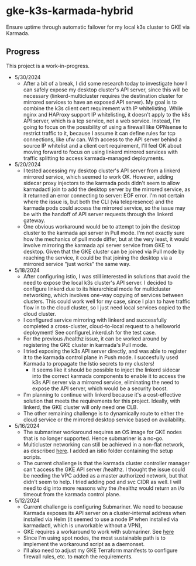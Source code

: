 # gke-k3s-karmada-hybrid
Ensure uptime through automatic failover for my local k3s cluster to GKE via Karmada.

 ## Progress
 This project is a work-in-progress. 
 
 - 5/30/2024
     - After a bit of a break, I did some research today to investigate how I can safely expose my desktop cluster's API server, since this will be necessary (linkerd-multicluster requires the destination cluster for mirrored services to have an exposed API server). My goal is to combine the k3s client cert requirement with IP whitelisting. While nginx and HAProxy support IP whitelisting, it doesn't apply to the k8s API server, which is a tcp service, not a web service. Instead, I'm going to focus on the possibility of using a firewall like OPNsense to restrict traffic to it, because I assume it can define rules for tcp connections, like ufw can. With access to the API server behind a source IP whitelist and a client cert requirement, I'll feel OK about moving forward to focus on using linkerd mirrored services with traffic splitting to access karmada-managed deployments.
 - 5/20/2024
     - I tested accessing my desktop cluster's API server from a linkerd mirrored service, which seemed to work OK. However, adding sidecar proxy injectors to the karmada pods didn't seem to allow karmadactl join to add the desktop server by the mirrored service, as it returned an error connecting to server: EOF error. I'm not certain where the issue is, but both the CLI (via telepresence) and the karmada pods could access the mirrored service, so the issue may be with the handoff of API server requests through the linkerd gateway.
	 - One obvious workaround would be to attempt to join the desktop cluster to the karmada api server in Pull mode. I'm not exactly sure how the mechanics of pull mode differ, but at the very least, it would involve mirroring the karmada api server service from GKE to desktop. Given that the GKE cluster can be joined via Pull mode by reaching the service, it could be that joining the desktop via a mirrored service "just works" the same way.
 - 5/18/2024
     - After configuring istio, I was still interested in solutions that avoid the need to expose the local k3s cluster's API server. I decided to configure linkerd due to its hierarchical mode for multicluster networking, which involves one-way copying of services between clusters. This could work well for my case, since I plan to have traffic flow in to the cloud cluster, so I just need local services copied to the cloud cluster.
	 - I configured service mirroring with linkerd and successfully completed a cross-cluster, cloud-to-local request to a helloworld deployment! See configureLinkerd.sh for the test case.
	 - For the previous /healthz issue, it can be worked around by registering the GKE cluster in karmada's Pull mode.
	 - I tried exposing the k3s API server directly, and was able to register it to the karmada control plane in Push mode. I succesfully used Karmada to propagate the Istio secrets to my clusters! 
	     - It seems like it should be possible to inject the linkerd sidecar into the correct karmada components to enable it to access the k3s API server via a mirrored service, eliminating the need to expose the API server, which would be a security boost.
	 - I'm planning to continue with linkerd because it's a cost-effective solution that meets the requirements for this project. Ideally, with linkerd, the GKE cluster will only need one CLB.
	 - The other remaining challenge is to dynamically route to either the cloud service or the mirrored desktop service based on availability.
 - 5/16/2024
     - The submariner workaround requires an OS image for GKE nodes that is no longer supported. Hence submariner is a no-go.
	 - Multicluster networking can still be achieved in a non-flat network, as described [here](https://karmada.io/docs/userguide/service/working-with-istio-on-non-flat-network). I added an istio folder containing the setup scripts.
	 - The current challenge is that the karmada cluster controller manager can't access the GKE API server /healthz. I thought the issue could be needing the VPC added as a master authorized network, but that didn't seem to help. I tried adding pod and svc CIDR as well. I will need to dig into more reasons why the /healthz would return an i/o timeout from the karmada control plane.
 - 5/12/2024 
	 - Current challenge is configuring Submariner. We need to because Karmada exposes its API server on a cluster-internal address when installed via Helm (it seemed to use a node IP when installed via karmadactl, which is unworkable without a VPN),
	 - GKE requires a workaround to work with submariner. See [here](https://submariner.io/getting-started/quickstart/managed-kubernetes/gke/)
	 - Since I'm using spot nodes, the most sustainable path is to implement the workaround script as a daemonset. 
	 - I'll also need to adjust my GKE Terraform manifests to configure firewall rules, etc. to match the requirements.

